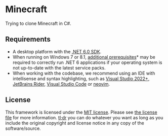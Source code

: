# Minecraft

Trying to clone Minecraft in C#.

## Requirements

- A desktop platform with the [.NET 6.0 SDK](https://dotnet.microsoft.com/download).
- When running on Windows 7 or 8.1, [additional prerequisites](https://docs.microsoft.com/en-us/dotnet/core/install/windows?tabs=net60&pivots=os-windows#dependencies)* may be required to correctly run .NET 6 applications if your operating system is not up-to-date with the latest service packs.
- When working with the codebase, we recommend using an IDE with intellisense and syntax highlighting, such as [Visual Studio 2022+](https://visualstudio.microsoft.com/vs/), [JetBrains Rider](https://www.jetbrains.com/rider/), [Visual Studio Code](https://code.visualstudio.com/) or [neovim](https://neovim.io/).

## License

This framework is licensed under the [MIT license](https://opensource.org/licenses/MIT). Please see [the license file](LICENSE) for more information. [tl;dr](https://tldrlegal.com/license/mit-license) you can do whatever you want as long as you include the original copyright and license notice in any copy of the software/source.
